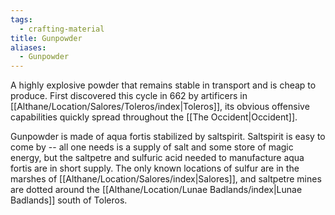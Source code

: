 ```yaml
---
tags:
  - crafting-material
title: Gunpowder
aliases:
  - Gunpowder
---
```


A highly explosive powder that remains stable in transport and is cheap to produce. First discovered this cycle in 662 by artificers in [[Althane/Location/Salores/Toleros/index|Toleros]], its obvious offensive capabilities quickly spread throughout the [[The Occident|Occident]].

Gunpowder is made of aqua fortis stabilized by saltspirit. Saltspirit is easy to come by -- all one needs is a supply of salt and some store of magic energy, but the saltpetre and sulfuric acid needed to manufacture aqua fortis are in short supply. The only known locations of sulfur are in the marshes of [[Althane/Location/Salores/index|Salores]], and saltpetre mines are dotted around the [[Althane/Location/Lunae Badlands/index|Lunae Badlands]] south of Toleros.